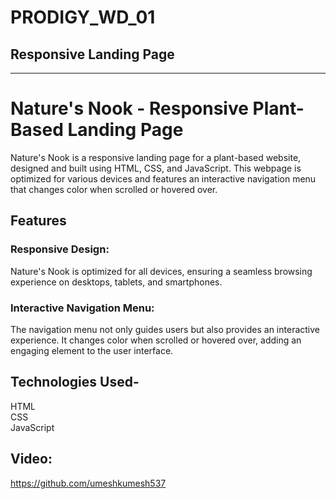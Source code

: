 # PRODIGY_WD_01
## Responsive Landing Page
---
# Nature's Nook - Responsive Plant-Based Landing Page
<p> Nature's Nook is a responsive landing page for a plant-based website, designed and built using HTML, CSS, and JavaScript. This webpage is optimized for various devices and features an interactive navigation menu that changes color when scrolled or hovered over. </p>

<h2> Features </h2>
<h3>Responsive Design:</h3> Nature's Nook is optimized for all devices, ensuring a seamless browsing experience on desktops, tablets, and smartphones.
<h3>Interactive Navigation Menu:</h3> The navigation menu not only guides users but also provides an interactive experience. It changes color when scrolled or hovered over, adding an engaging element to the user interface.

<h2> Technologies Used- </h2>
HTML
<br>
CSS
<br>
JavaScript
<br/>
<h2> Video: </h2>




https://github.com/umeshkumesh537



